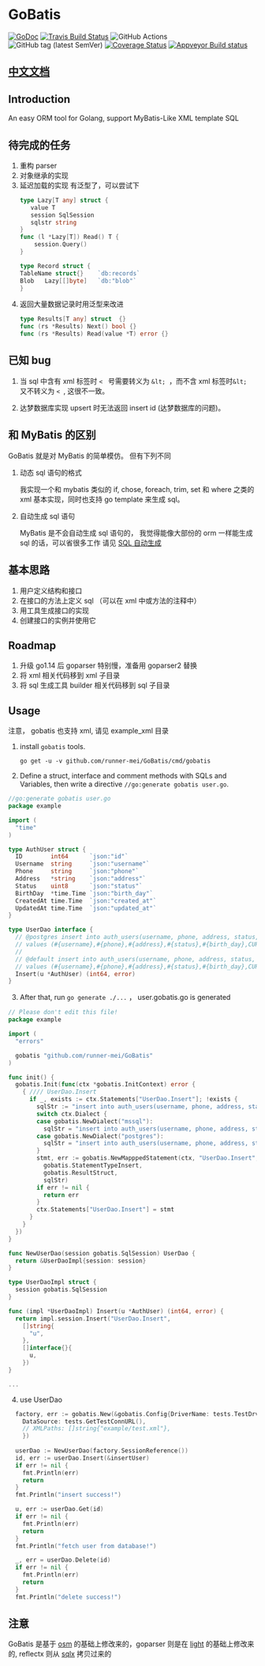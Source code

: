 # GoBatis

[![GoDoc](https://godoc.org/github.com/runner-mei/GoBatis?status.svg)](https://godoc.org/github.com/runner-mei/GoBatis)
[![Travis Build Status](https://travis-ci.org/runner-mei/GoBatis.svg?branch=master)](https://travis-ci.org/runner-mei/GoBatis)
![GitHub Actions](https://github.com/runner-mei/GoBatis/actions/workflows/test.yml/badge.svg)
![GitHub tag (latest SemVer)](https://img.shields.io/github/tag/runner-mei/GoBatis.svg)
[![Coverage Status](https://coveralls.io/repos/github/runner-mei/GoBatis/badge.svg?branch=master)](https://coveralls.io/github/runner-mei/GoBatis?branch=master)
[![Appveyor Build status](https://ci.appveyor.com/api/projects/status/hmg1mecib5j46r55?svg=true)](https://ci.appveyor.com/project/runner-mei/gobatis)


## [中文文档](https://runner-mei.github.io/GoBatis)

## Introduction

An easy ORM tool for Golang, support MyBatis-Like XML template SQL

## 待完成的任务
1. 重构 parser
2. 对象继承的实现
3. 延迟加载的实现
     有泛型了，可以尝试下 
     ````go
     type Lazy[T any] struct {
        value T
        session SqlSession
        sqlstr string
     }
     func (l *Lazy[T]) Read() T {
         session.Query()
     }
     
     type Record struct {
     TableName struct{}    `db:records`
     Blob   Lazy[[]byte]   `db:"blob"`
     }
     ``````
4. 返回大量数据记录时用泛型来改进
   ````go
   type Results[T any] struct  {}
   func (rs *Results) Next() bool {}
   func (rs *Results) Read(value *T) error {}
   ````

## 已知 bug

1. 当 sql 中含有 xml 标签时 <code>&lt; </code> 号需要转义为 <code>&amp;lt; </code>，而不含 xml 标签时<code>&amp;lt; </code> 又不转义为 <code>&lt; </code>, 这很不一致。

2. 达梦数据库实现 upsert 时无法返回 insert id (达梦数据库的问题)。


## 和 MyBatis 的区别

GoBatis 就是对 MyBatis 的简单模仿。 但有下列不同

  1. 动态 sql 语句的格式

     我实现一个和  mybatis 类似的 if, chose, foreach, trim, set 和 where 之类的 xml 基本实现，同时也支持 go template 来生成 sql。

  2. 自动生成 sql 语句

     MyBatis 是不会自动生成 sql 语句的， 我觉得能像大部份的 orm 一样能生成 sql 的话，可以省很多工作
     请见 [SQL 自动生成](https://runner-mei.github.io/GoBatis/#/sql_genrate)


## 基本思路
1. 用户定义结构和接口
2. 在接口的方法上定义 sql （可以在 xml 中或方法的注释中）
3. 用工具生成接口的实现
4. 创建接口的实例并使用它

## Roadmap
1. 升级 go1.14 后 goparser 特别慢，准备用 goparser2 替换
2. 将 xml 相关代码移到 xml 子目录
3. 将 sql 生成工具 builder 相关代码移到 sql 子目录

## Usage

注意， gobatis 也支持 xml, 请见 example_xml 目录

1. install `gobatis` tools.

    `go get -u -v github.com/runner-mei/GoBatis/cmd/gobatis`


2. Define a struct, interface and comment methods with SQLs and Variables, then write a directive `//go:generate gobatis user.go`.

````go
//go:generate gobatis user.go
package example

import (
  "time"
)

type AuthUser struct {
  ID        int64      `json:"id"`
  Username  string     `json:"username"`
  Phone     string     `json:"phone"`
  Address   *string    `json:"address"`
  Status    uint8      `json:"status"`
  BirthDay  *time.Time `json:"birth_day"`
  CreatedAt time.Time  `json:"created_at"`
  UpdatedAt time.Time  `json:"updated_at"`
}

type UserDao interface {
  // @postgres insert into auth_users(username, phone, address, status, birth_day, created_at, updated_at)
  // values (#{username},#{phone},#{address},#{status},#{birth_day},CURRENT_TIMESTAMP, CURRENT_TIMESTAMP) returning id
  //
  // @default insert into auth_users(username, phone, address, status, birth_day, created_at, updated_at)
  // values (#{username},#{phone},#{address},#{status},#{birth_day},CURRENT_TIMESTAMP, CURRENT_TIMESTAMP)
  Insert(u *AuthUser) (int64, error)
}

````

3. After that, run `go generate ./...` ， user.gobatis.go is generated

````go
// Please don't edit this file!
package example

import (
  "errors"

  gobatis "github.com/runner-mei/GoBatis"
)

func init() {
  gobatis.Init(func(ctx *gobatis.InitContext) error {
    { //// UserDao.Insert
      if _, exists := ctx.Statements["UserDao.Insert"]; !exists {
        sqlStr := "insert into auth_users(username, phone, address, status, birth_day, created_at, updated_at)\r\n values (#{username},#{phone},#{address},#{status},#{birth_day},CURRENT_TIMESTAMP, CURRENT_TIMESTAMP)"
        switch ctx.Dialect {
        case gobatis.NewDialect("mssql"):
          sqlStr = "insert into auth_users(username, phone, address, status, birth_day, created_at, updated_at)\r\n output inserted.id\r\n values (#{username},#{phone},#{address},#{status},#{birth_day},CURRENT_TIMESTAMP, CURRENT_TIMESTAMP)"
        case gobatis.NewDialect("postgres"):
          sqlStr = "insert into auth_users(username, phone, address, status, birth_day, created_at, updated_at)\r\n values (#{username},#{phone},#{address},#{status},#{birth_day},CURRENT_TIMESTAMP, CURRENT_TIMESTAMP) returning id"
        }
        stmt, err := gobatis.NewMapppedStatement(ctx, "UserDao.Insert",
          gobatis.StatementTypeInsert,
          gobatis.ResultStruct,
          sqlStr)
        if err != nil {
          return err
        }
        ctx.Statements["UserDao.Insert"] = stmt
      }
    }
  })
}

func NewUserDao(session gobatis.SqlSession) UserDao {
  return &UserDaoImpl{session: session}
}

type UserDaoImpl struct {
  session gobatis.SqlSession
}

func (impl *UserDaoImpl) Insert(u *AuthUser) (int64, error) {
  return impl.session.Insert("UserDao.Insert",
    []string{
      "u",
    },
    []interface{}{
      u,
    })
}

...

````

4. use UserDao

````go
  factory, err := gobatis.New(&gobatis.Config{DriverName: tests.TestDrv,
    DataSource: tests.GetTestConnURL(),
    // XMLPaths: []string{"example/test.xml"},
    })
    
  userDao := NewUserDao(factory.SessionReference())
  id, err := userDao.Insert(&insertUser)
  if err != nil {
    fmt.Println(err)
    return
  }
  fmt.Println("insert success!")

  u, err := userDao.Get(id)
  if err != nil {
    fmt.Println(err)
    return
  }
  fmt.Println("fetch user from database!")

  _, err = userDao.Delete(id)
  if err != nil {
    fmt.Println(err)
    return
  }
  fmt.Println("delete success!")
````


## 注意
GoBatis 是基于 [osm](https://github.com/yinshuwei/osm) 的基础上修改来的，goparser 则是在 [light](https://github.com/arstd/light) 的基础上修改来的, reflectx 则从 [sqlx](https://github.com/jmoiron/sqlx) 拷贝过来的
